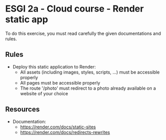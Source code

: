 # ESGI 2a - Cloud course - Render static app

To do this exercise, you must read carefully the given documentations and rules.

## Rules

- Deploy this static application to Render:
    - All assets (including images, styles, scripts, ...) must be accessible properly
    - All pages must be accessible properly
    - The route '/photo' must redirect to a photo already available on a website of your choice

## Resources

- Documentation:
    - https://render.com/docs/static-sites
    - https://render.com/docs/redirects-rewrites
